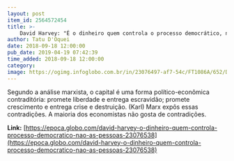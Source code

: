 ```yaml
---
layout: post
item_id: 2564572454
title: >-
    David Harvey: "É o dinheiro quem controla o processo democrático, não as pessoas"
author: Tatu D'Oquei
date: 2018-09-18 12:00:00
pub_date: 2019-04-19 07:42:39
time_added: 2018-09-18 12:00:00
category: 
image: https://ogimg.infoglobo.com.br/in/23076497-af7-54c/FT1086A/652/David-Harvey-geografo-ingle.jpg
---
```


Segundo a análise marxista, o capital é uma forma político-econômica contraditória: promete liberdade e entrega escravidão; promete crescimento e entrega crise e destruição. (Karl) Marx expôs essas contradições. A maioria dos economistas não gosta de contradições.

**Link:** [https://epoca.globo.com/david-harvey-o-dinheiro-quem-controla-processo-democratico-nao-as-pessoas-23076538](https://epoca.globo.com/david-harvey-o-dinheiro-quem-controla-processo-democratico-nao-as-pessoas-23076538)

